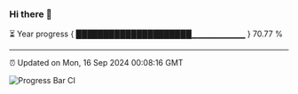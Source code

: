 ### Hi there 👋

⏳ Year progress { █████████████████████▁▁▁▁▁▁▁▁▁ } 70.77 %

---

⏰ Updated on Mon, 16 Sep 2024 00:08:16 GMT

![Progress Bar CI](https://github.com/EinsPommes/EinsPommes/blob/main/.github/workflows/main.yml)
